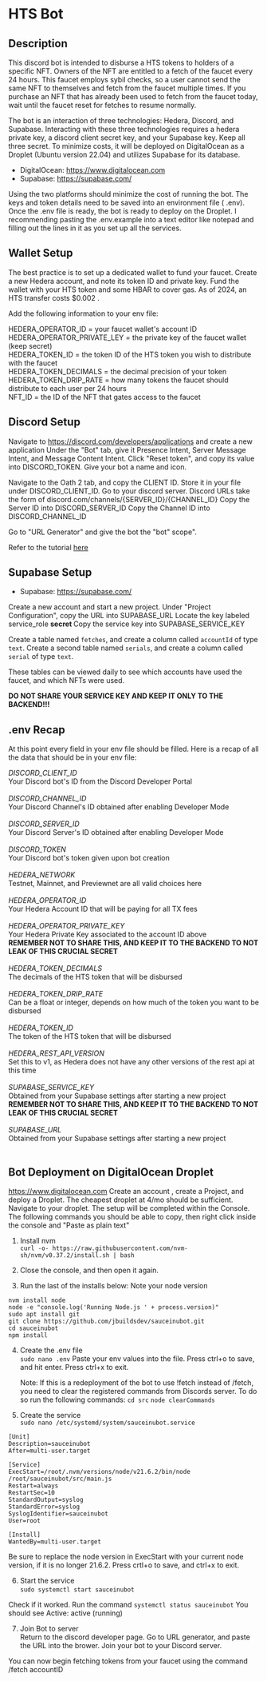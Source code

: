 # HTS Bot

## Description

This discord bot is intended to disburse a HTS tokens to holders of a specific NFT.
Owners of the NFT are entitled to a fetch of the faucet every 24 hours. This faucet employs sybil checks, so a user cannot send the same NFT to themselves and fetch from the faucet multiple times. If you purchase an NFT that has already been used to fetch from the faucet today, wait until the faucet reset for fetches to resume normally.

The bot is an interaction of three technologies: Hedera, Discord, and Supabase.
Interacting with these three technologies requires a hedera private key, a discord client secret key, and your Supabase key. Keep all three secret.
To minimize costs, it will be deployed on DigitalOcean as a Droplet (Ubuntu version 22.04)
and utilizes Supabase for its database.

- DigitalOcean: https://www.digitalocean.com
- Supabase: https://supabase.com/

Using the two platforms should minimize the cost of running the bot.
The keys and token details need to be saved into an environment file ( .env). Once the .env file is ready, the bot is ready to deploy on the Droplet. I recommending pasting the .env.example into a text editor like notepad and filling out the lines in it as you set up all the services.

## Wallet Setup

The best practice is to set up a dedicated wallet to fund your faucet. Create a new Hedera account, and note its token ID and private key.
Fund the wallet with your HTS token and some HBAR to cover gas. As of 2024, an HTS transfer costs $0.002 .

Add the following information to your env file:

HEDERA_OPERATOR_ID = your faucet wallet's account ID <br>
HEDERA_OPERATOR_PRIVATE_LEY = the private key of the faucet wallet (keep secret) <br>
HEDERA_TOKEN_ID = the token ID of the HTS token you wish to distribute with the faucet <br>
HEDERA_TOKEN_DECIMALS = the decimal precision of your token <br>
HEDERA_TOKEN_DRIP_RATE = how many tokens the faucet should distribute to each user per 24 hours <br>
NFT_ID = the ID of the NFT that gates access to the faucet<br>

## Discord Setup

Navigate to https://discord.com/developers/applications and create a new application
Under the "Bot" tab, give it Presence Intent, Server Message Intent, and Message Content Intent. Click "Reset token", and copy its value into DISCORD_TOKEN.
Give your bot a name and icon.

Navigate to the Oath 2 tab, and copy the CLIENT ID. Store it in your file under DISCORD_CLIENT_ID.
Go to your discord server. Discord URLs take the form of discord.com/channels/{SERVER_ID}/{CHANNEL_ID}
Copy the Server ID into DISCORD_SERVER_ID
Copy the Channel ID into DISCORD_CHANNEL_ID

Go to "URL Generator" and give the bot the "bot" scope".

Refer to the tutorial [here](https://www.youtube.com/watch?v=Q7Hgp6bg0kI&list=PL_cUvD4qzbkwA7WITceoc2_FFjQsBkwX7)

## Supabase Setup

- Supabase: https://supabase.com/

Create a new account and start a new project.
Under "Project Configuration", copy the URL into SUPABASE_URL
Locate the key labeled service_role <b>secret </b> Copy the service key into SUPABASE_SERVICE_KEY

Create a table named `fetches`, and create a column called `accountId` of type `text`.
Create a second table named `serials`, and create a column called `serial` of type `text`.

These tables can be viewed daily to see which accounts have used the faucet, and which NFTs were used.

**DO NOT SHARE YOUR SERVICE KEY AND KEEP IT ONLY TO THE BACKEND!!!**

## .env Recap

At this point every field in your env file should be filled.
Here is a recap of all the data that should be in your env file:

_DISCORD_CLIENT_ID_<br>
Your Discord bot's ID from the Discord Developer Portal<br><br>
_DISCORD_CHANNEL_ID_<br>
Your Discord Channel's ID obtained after enabling Developer Mode<br><br>
_DISCORD_SERVER_ID_<br>
Your Discord Server's ID obtained after enabling Developer Mode<br><br>
_DISCORD_TOKEN_<br>
Your Discord bot's token given upon bot creation<br><br>
_HEDERA_NETWORK_<br>
Testnet, Mainnet, and Previewnet are all valid choices here<br><br>
_HEDERA_OPERATOR_ID_<br>
Your Hedera Account ID that will be paying for all TX fees<br><br>
_HEDERA_OPERATOR_PRIVATE_KEY_<br>
Your Hedera Private Key associated to the account ID above<br>**REMEMBER NOT TO SHARE THIS, AND KEEP IT TO THE BACKEND TO NOT LEAK OF THIS CRUCIAL SECRET**<br><br>
_HEDERA_TOKEN_DECIMALS_<br>
The decimals of the HTS token that will be disbursed<br><br>
_HEDERA_TOKEN_DRIP_RATE_<br>
Can be a float or integer, depends on how much of the token you want to be disbursed<br><br>
_HEDERA_TOKEN_ID_<br>
The token of the HTS token that will be disbursed<br><br>
_HEDERA_REST_API_VERSION_<br>
Set this to v1, as Hedera does not have any other versions of the rest api at this time<br><br>
_SUPABASE_SERVICE_KEY_<br>
Obtained from your Supabase settings after starting a new project<br>**REMEMBER NOT TO SHARE THIS, AND KEEP IT TO THE BACKEND TO NOT LEAK OF THIS CRUCIAL SECRET**<br><br>
_SUPABASE_URL_<br>
Obtained from your Supabase settings after starting a new project<br><br>

## Bot Deployment on DigitalOcean Droplet

https://www.digitalocean.com
Create an account , create a Project, and deploy a Droplet. The cheapest droplet at 4/mo should be sufficient.
Navigate to your droplet. The setup will be completed within the Console.
The following commands you should be able to copy, then right click inside the console and "Paste as plain text"

1. Install nvm<br>
   `curl -o- https://raw.githubusercontent.com/nvm-sh/nvm/v0.37.2/install.sh | bash`

2. Close the console, and then open it again.

3. Run the last of the installs below:
   Note your node version

```
nvm install node
node -e "console.log('Running Node.js ' + process.version)"
sudo apt install git
git clone https://github.com/jbuildsdev/sauceinubot.git
cd sauceinubot
npm install
```

4. Create the .env file<br>
   `sudo nano .env`
   Paste your env values into the file. Press ctrl+o to save, and hit enter. Press ctrl+x to exit.

   Note: If this is a redeployment of the bot to use !fetch instead of /fetch, you need to clear the registered commands from Discords server. To do so run the following commands:
   `cd src`
   `node clearCommands`

5. Create the service<br>
   `sudo nano /etc/systemd/system/sauceinubot.service`

```
[Unit]
Description=sauceinubot
After=multi-user.target

[Service]
ExecStart=/root/.nvm/versions/node/v21.6.2/bin/node /root/sauceinubot/src/main.js
Restart=always
RestartSec=10
StandardOutput=syslog
StandardError=syslog
SyslogIdentifier=sauceinubot
User=root

[Install]
WantedBy=multi-user.target
```

Be sure to replace the node version in ExecStart with your current node version, if it is no longer 21.6.2.
Press crtl+o to save, and ctrl+x to exit.

6. Start the service<br>
   `sudo systemctl start sauceinubot`

Check if it worked. Run the command `systemctl status sauceinubot`
You should see Active: active (running)

7. Join Bot to server<br>
   Return to the discord developer page.
   Go to URL generator, and paste the URL into the brower. Join your bot to your Discord server.

You can now begin fetching tokens from your faucet using the command /fetch accountID
